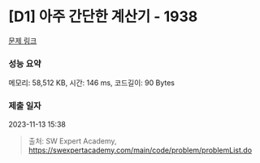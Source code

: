 # [D1] 아주 간단한 계산기 - 1938 

[문제 링크](https://swexpertacademy.com/main/code/problem/problemDetail.do?contestProbId=AV5PjsYKAMIDFAUq) 

### 성능 요약

메모리: 58,512 KB, 시간: 146 ms, 코드길이: 90 Bytes

### 제출 일자

2023-11-13 15:38



> 출처: SW Expert Academy, https://swexpertacademy.com/main/code/problem/problemList.do